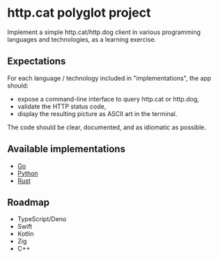# http.cat polyglot project

Implement a simple http.cat/http.dog client in various programming languages and technologies, as a learning exercise.

## Expectations

For each language / technology included in "implementations", the app should:

- expose a command-line interface to query http.cat or http.dog,
- validate the HTTP status code,
- display the resulting picture as ASCII art in the terminal.

The code should be clear, documented, and as idiomatic as possible.

## Available implementations

- [Go](./implementations/httpcat-go/)
- [Python](./implementations/httpcat-python/)
- [Rust](./implementations/httpcat-rust/)

## Roadmap

- TypeScript/Deno
- Swift
- Kotlin
- Zig
- C++